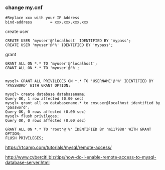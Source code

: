 
### change my.cnf
```
#Replace xxx with your IP Address 
bind-address        = xxx.xxx.xxx.xxx
```


create user
```
CREATE USER 'myuser'@'localhost' IDENTIFIED BY 'mypass';
CREATE USER 'myuser'@'%' IDENTIFIED BY 'mypass';
```

grant

```
GRANT ALL ON *.* TO 'myuser'@'localhost';
GRANT ALL ON *.* TO 'myuser'@'%';


mysql> GRANT ALL PRIVILEGES ON *.* TO 'USERNAME'@'%' IDENTIFIED BY 'PASSWORD' WITH GRANT OPTION;
```




```
mysql> create database databasename;
Query OK, 1 row affected (0.00 sec)
mysql> grant all on databasename.* to cmsuser@localhost identified by 'password';
Query OK, 0 rows affected (0.00 sec)
mysql> flush privileges;
Query OK, 0 rows affected (0.00 sec)
```



```
GRANT ALL ON *.* TO 'root'@'%' IDENTIFIED BY 'm117988' WITH GRANT OPTION;
FLUSH PRIVILEGES;
```


https://rtcamp.com/tutorials/mysql/remote-access/

http://www.cyberciti.biz/tips/how-do-i-enable-remote-access-to-mysql-database-server.html
